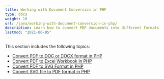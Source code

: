 ```yaml
---
title: Working with Document Conversion in PHP
type: docs
weight: 10
url: /java/working-with-document-conversion-in-php/
description: Learn how to convert PDF documents into different formats using PHP and Aspose.PDF for versatile document processing.
lastmod: "2021-06-05"
---
```


This section includes the following topics:

- [Convert PDF to DOC or DOCX format in PHP](/pdf/java/convert-pdf-to-doc-or-docx-format-in-php/)
- [Convert PDF to Excel Workbook in PHP](/pdf/java/convert-pdf-to-excel-workbook-in-php/)
- [Convert PDF to SVG Format in PHP](/pdf/java/convert-pdf-to-svg-format-in-php/)
- [Convert SVG file to PDF format in PHP](/pdf/java/convert-svg-file-to-pdf-format-in-php/)
